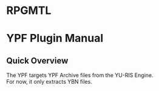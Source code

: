 # RPGMTL  
  
# YPF Plugin Manual  
  
## Quick Overview  
  
The YPF targets YPF Archive files from the YU-RIS Engine.  
For now, it only extracts YBN files.  